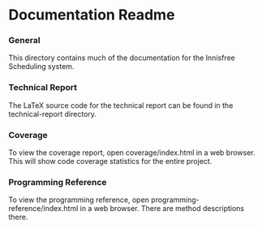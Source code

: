 # Documentation Readme

### General
This directory contains much of the documentation for the Innisfree Scheduling system.

### Technical Report
The LaTeX source code for the technical report can be found in the technical-report directory.

### Coverage
To view the coverage report, open coverage/index.html in a web browser. This will show code coverage statistics for the entire project.

### Programming Reference
To view the programming reference, open programming-reference/index.html in a web browser.  There are method descriptions there.

